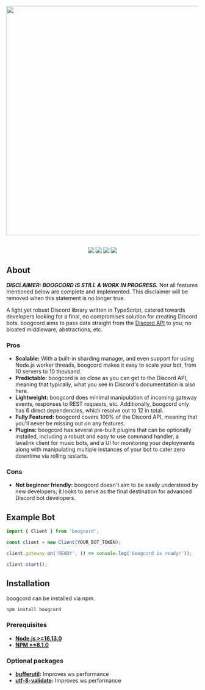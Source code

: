 <div align="center">
    <br>
    <a href="https://github.com/boogcord/boogcord"><img src="https://raw.githubusercontent.com/boogcord/assets/master/banner.png" width="600"></a>
    <br><br>
    <p>
        <a href="https://www.npmjs.com/package/boogcord"><img src="https://img.shields.io/npm/v/boogcord.svg?color=5162F&style=for-the-badge&logo=npm"></a>
        <a href="https://github.com/boogcord/boogcord/actions/workflows/build.yml"><img src="https://img.shields.io/github/workflow/status/boogcord/boogcord/Build?style=for-the-badge&logo=github"><a>
        <a href="https://github.com/boogcord/boogcord/actions/workflows/lint.yml"><img src="https://img.shields.io/github/workflow/status/boogcord/boogcord/Lint?label=lint&style=for-the-badge&logo=github"><a>
        <a href="https://discord.gg/hRXKcUKGHB"><img src="https://img.shields.io/discord/564877383308541964?color=5162F1&style=for-the-badge&logo=discord&logoColor=white"></a>
    </p>
</div>

## About

***DISCLAIMER: BOOGCORD IS STILL A WORK IN PROGRESS.***
Not all features mentioned below are complete and implemented. This disclaimer will be removed when this statement is no longer true.

A light yet robust Discord library written in TypeScript, catered towards developers looking for a final, no compromises solution for creating Discord bots. boogcord aims to pass data straight from the [Discord API](https://discord.com/developers/docs/intro) to you; no bloated middleware, abstractions, etc.

### Pros

- **Scalable:** With a built-in sharding manager, and even support for using Node.js worker threads, boogcord makes it easy to scale your bot, from 10 servers to 10 thousand.
- **Predictable:** boogcord is as close as you can get to the Discord API, meaning that typically, what you see in Discord's documentation is also here.
- **Lightweight:** boogcord does minimal manipulation of incoming gateway events, responses to REST requests, etc. Additionally, boogcord only has 6 direct dependencies, which resolve out to 12 in total.
- **Fully Featured:** boogcord covers 100% of the Discord API, meaning that you'll never be missing out on any features.
- **Plugins:** boogcord has several pre-built plugins that can be optionally installed, including a robust and easy to use command handler, a lavalink client for music bots, and a UI for monitoring your deployments along with manipulating multiple instances of your bot to cater zero downtime via rolling restarts.

### Cons

- **Not beginner friendly:** boogcord doesn't aim to be easily understood by new developers; it looks to serve as the final destination for advanced Discord bot developers.

## Example Bot

```ts
import { Client } from 'boogcord';

const client = new Client(YOUR_BOT_TOKEN);

client.gateway.on('READY', () => console.log('boogcord is ready!'));

client.start();
```

## Installation

boogcord can be installed via npm.
```sh
npm install boogcord
```

### Prerequisites

- **[Node.js >=16.13.0](https://nodejs.org/)**
- **[NPM >=8.1.0](https://www.npmjs.com/)**

### Optional packages

- **[bufferutil](https://www.npmjs.com/package/bufferutil/):** Improves ws performance
- **[utf-8-validate](https://www.npmjs.com/package/utf-8-validate/):** Improves ws performance
